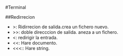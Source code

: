 #Terminal

##Redirrecion
- &gt;: Ridirrecion de salida.crea un fichero nuevo. 
- &gt;&gt;: doble direcccion de salida. aneza a un fichero. 
- &lt;: redirigir la entrada.
- &lt;&lt;: Hare documento.
- &lt;&lt;&lt;:: Hare string.


